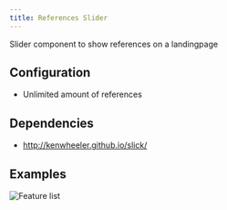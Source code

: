 ```yaml
---
title: References Slider
---
```


Slider component to show references on a landingpage

## Configuration
- Unlimited amount of references

## Dependencies

- http://kenwheeler.github.io/slick/

## Examples

![Feature list](https://s3.app-arena.com/patterns/organisms/o-slider-references-1.png "References slider")